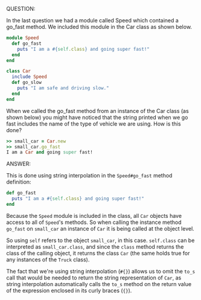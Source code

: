 QUESTION:

In the last question we had a module called Speed which contained a go_fast method.
We included this module in the Car class as shown below.
```ruby
module Speed
  def go_fast
    puts "I am a #{self.class} and going super fast!"
  end
end

class Car
  include Speed
  def go_slow
    puts "I am safe and driving slow."
  end
end
```
When we called the go_fast method from an instance of the Car class (as shown below)
you might have noticed that the string printed when we go fast includes the name of
the type of vehicle we are using. How is this done?
```ruby
>> small_car = Car.new
>> small_car.go_fast
I am a Car and going super fast!
```

ANSWER:

This is done using string interpolation in the `Speed#go_fast`
method definition:
```ruby
def go_fast
  puts "I am a #{self.class} and going super fast!"
end
```
Because the `Speed` module is included in the class, all `Car` objects
have access to all of `Speed`'s methods. So when calling the instance
method `go_fast` on `small_car` an instance of `Car` it is being called
at the object level.

So using `self` refers to the object `small_car`, in this case. `self.class`
can be interpreted as `small_car.class`, and since the `class` method returns
the class of the calling object, it returns the class `Car` (the same holds
true for any instances of the `Truck` class).

The fact that we're using string interpolation (`#{}`) allows us to omit the
`to_s` call that would be needed to return the string representation of `Car`,
as string interpolation automatically calls the `to_s` method on the return value
of the expression enclosed in its curly braces (`{}`).

